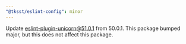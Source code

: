 ```yaml
---
"@tksst/eslint-config": minor
---
```


Update eslint-plugin-unicorn@51.0.1 from 50.0.1. This package bumped major, but this does not affect this package.
